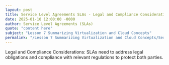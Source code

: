 ```yaml
---
layout: post
title: Service Level Agreements SLAs - Legal and Compliance Considerations
date: 2025-01-10 12:00:00 -0000
author: Service Level Agreements (SLAs)
quote: "content here"
subject: "Lesson 7 Summarizing Virtualization and Cloud Concepts"
permalink: "/Lesson 7 Summarizing Virtualization and Cloud Concepts/Service Level Agreements (SLAs)/Service Level Agreements SLAs - Legal and Compliance Considerations"
---
```


Legal and Compliance Considerations: SLAs need to address legal obligations and compliance with relevant regulations to protect both parties.
